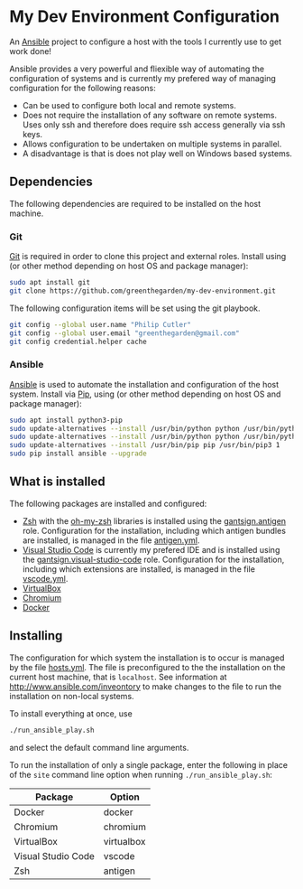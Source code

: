 # My Dev Environment Configuration

An [Ansible](http://www.ansible.com) project to configure a host with the tools I currently use to get work done!

Ansible provides a very powerful and fliexible way of automating the configuration of systems and is currently my prefered way of managing configuration for the following reasons:

* Can be used to configure both local and remote systems.
* Does not require the installation of any software on remote systems. Uses only ssh and therefore does require ssh access generally via ssh keys.
* Allows configuration to be undertaken on multiple systems in parallel.
* A disadvantage is that is does not play well on Windows based systems.

## Dependencies

The following dependencies are required to be installed on the host machine.

### Git

[Git](https://git-scm.com/) is required in order to clone this project and external roles. Install using (or other method depending on host OS and package manager):

```sh
sudo apt install git
git clone https://github.com/greenthegarden/my-dev-environment.git
```

The following configuration items will be set using the git playbook.

```sh
git config --global user.name "Philip Cutler"
git config --global user.email "greenthegarden@gmail.com"
git config credential.helper cache
```

### Ansible

[Ansible](https://www.ansible.com/) is used to automate the installation and configuration of the host system. Install via [Pip](https://pypi.org/pip), using (or other method depending on host OS and package manager):

```bash
sudo apt install python3-pip
sudo update-alternatives --install /usr/bin/python python /usr/bin/python2.7 1
sudo update-alternatives --install /usr/bin/python python /usr/bin/python3 2
sudo update-alternatives --install /usr/bin/pip pip /usr/bin/pip3 1
sudo pip install ansible --upgrade
```

## What is installed

The following packages are installed and configured:

* [Zsh](https://www.zsh.org/) with the [oh-my-zsh](https://ohmyz.sh/) libraries is installed using the [gantsign.antigen](https://github.com/gantsign/ansible_role_antigen.git) role. Configuration for the installation, including which antigen bundles are installed, is managed in the file [antigen.yml](antigen.yml).
* [Visual Studio Code](https://code.visualstudio.com/) is currently my prefered IDE and is installed using the [gantsign.visual-studio-code](https://github.com/gantsign/ansible-role-visual-studio-code.git) role. Configuration for the installation, including which extensions are installed, is managed in the file [vscode.yml](vscode.yml).
* [VirtualBox](https://www.virtualbox.org/)
* [Chromium](https://www.chromium.org/)
* [Docker](https://www.docker.com)

## Installing

The configuration for which system the installation is to occur is managed by the file [hosts.yml](hosts.yml). The file is preconfigured to the the installation on the current host machine, that is `localhost`. See information at http://www.ansible.com/inveontory to make changes to the file to run the installation on non-local systems.

To install everything at once, use

```sh
./run_ansible_play.sh
```

and select the default command line arguments.

To run the installation of only a single package, enter the following in place of the `site` command line option when running `./run_ansible_play.sh`:

| Package            | Option     |
| -------            | ---------- |
| Docker             | docker     |
| Chromium           | chromium   |
| VirtualBox         | virtualbox |
| Visual Studio Code | vscode     |
| Zsh                | antigen    |
